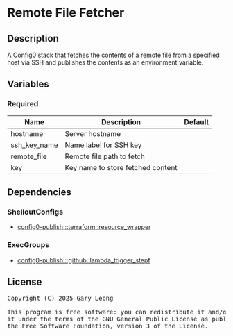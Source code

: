 # Remote File Fetcher

## Description
A Config0 stack that fetches the contents of a remote file from a specified host via SSH and publishes the contents as an environment variable.

## Variables

### Required

| Name | Description | Default |
|------|-------------|---------|
| hostname | Server hostname | &nbsp; |
| ssh_key_name | Name label for SSH key | &nbsp; |
| remote_file | Remote file path to fetch | &nbsp; |
| key | Key name to store fetched content | &nbsp; |

## Dependencies

### ShelloutConfigs
- [config0-publish:::terraform::resource_wrapper](http://config0.http.redirects.s3-website-us-east-1.amazonaws.com/assets/shelloutconfigs/config0-publish/terraform/resource_wrapper/default)

### ExecGroups
- [config0-publish:::github::lambda_trigger_stepf](http://config0.http.redirects.s3-website-us-east-1.amazonaws.com/assets/exec/groups/config0-publish/github/lambda_trigger_stepf/default)

## License
<pre>
Copyright (C) 2025 Gary Leong <gary@config0.com>

This program is free software: you can redistribute it and/or modify
it under the terms of the GNU General Public License as published by
the Free Software Foundation, version 3 of the License.
</pre>